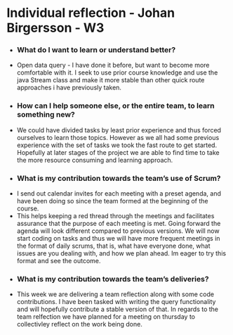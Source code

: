 # Individual reflection - Johan Birgersson - W3

- ### What do I want to learn or understand better?
- Open data query - I have done it before, but want to become more comfortable with it. I seek to use prior course knowledge and use the java Stream class and make it more stable than other quick route approaches i have previously taken.
- ### How can I help someone else, or the entire team, to learn something new?
- We could have divided tasks by least prior experience and thus forced ourselves to learn those topics. However as we all had some previous experience with the set of tasks we took the fast route to get started. Hopefully at later stages of the project we are able to find time to take the more resource consuming and learning approach.
- ### What is my contribution towards the team’s use of Scrum?
- I send out calendar invites for each meeting with a preset agenda, and have been doing so since the team formed at the beginning of the course.
- This helps keeping a red thread through the meetings and facilitates assurance that the purpose of each meeting is met. Going forward the agenda will look different compared to previous versions. We will now start coding on tasks and thus we will have more frequent meetings in the format of daily scrums, that is, what have everyone done, what issues are you dealing with, and how we plan ahead. Im eager to try this format and see the outcome.
- ### What is my contribution towards the team’s deliveries?
- This week we are delivering a team reflection along with some code contributions. I have been tasked with writing the query functionality and will hopefully contribute a stable version of that. In regards to the team relfection we have planned for a meeting on thursday to collectivley reflect on the work being done.

